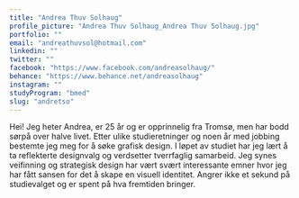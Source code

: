 ```yaml
---
title: "Andrea Thuv Solhaug"
profile_picture: "Andrea Thuv Solhaug_Andrea Thuv Solhaug.jpg"
portfolio: ""
email: "andreathuvsol@hotmail.com"
linkedin: ""
twitter: ""
facebook: "https://www.facebook.com/andreasolhaug/"
behance: "https://www.behance.net/andreasolhaug"
instagram: ""
studyProgram: "bmed"
slug: "andretso"
---
```


Hei! Jeg heter Andrea, er 25 år og er opprinnelig fra Tromsø, men har bodd sørpå over halve livet. Etter ulike studieretninger og noen år med jobbing bestemte jeg meg for å søke grafisk design. I løpet av studiet har jeg lært å ta reflekterte designvalg og verdsetter tverrfaglig samarbeid. Jeg synes veifinning og strategisk design har vært svært interessante emner hvor jeg har fått sansen for det å skape en visuell identitet. Angrer ikke et sekund på studievalget og er spent på hva fremtiden bringer.
